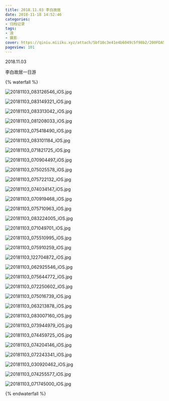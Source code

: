 ```yaml
---
title: 2018.11.03 李白故居
date: 2018-11-18 14:52:46
categories:
- 归档记录
tags:
- 浪
- 摄影
cover: https://qiniu.miiiku.xyz/attach/5bf10c3e41e4b6049c5f98b2/200FDA55-8EBD-4810-B2A6-DEB3A2EC9B98.jpg
pageview: 101
---
```


2018.11.03

李白故居一日游

{% waterfall %}

![20181103_083126546_iOS.jpg](https://qiniu.miiiku.xyz/attach/2018/11/20181103_083126546_iOS.jpg)

![20181103_083149321_iOS.jpg](https://qiniu.miiiku.xyz/attach/2018/11/20181103_083149321_iOS.jpg)

![20181103_083313042_iOS.jpg](https://qiniu.miiiku.xyz/attach/2018/11/20181103_083313042_iOS.jpg)

![20181103_081208033_iOS.jpg](https://qiniu.miiiku.xyz/attach/2018/11/20181103_081208033_iOS.jpg)

![20181103_075418490_iOS.jpg](https://qiniu.miiiku.xyz/attach/2018/11/20181103_075418490_iOS.jpg)

![20181103_083101184_iOS.jpg](https://qiniu.miiiku.xyz/attach/2018/11/20181103_083101184_iOS.jpg)

![20181103_071821725_iOS.jpg](https://qiniu.miiiku.xyz/attach/2018/11/20181103_071821725_iOS.jpg)

![20181103_070904497_iOS.jpg](https://qiniu.miiiku.xyz/attach/2018/11/20181103_070904497_iOS.jpg)

![20181103_075025578_iOS.jpg](https://qiniu.miiiku.xyz/attach/2018/11/20181103_075025578_iOS.jpg)

![20181103_075722132_iOS.jpg](https://qiniu.miiiku.xyz/attach/2018/11/20181103_075722132_iOS.jpg)

![20181103_074034147_iOS.jpg](https://qiniu.miiiku.xyz/attach/2018/11/20181103_074034147_iOS.jpg)

![20181103_070919468_iOS.jpg](https://qiniu.miiiku.xyz/attach/2018/11/20181103_070919468_iOS.jpg)

![20181103_075710963_iOS.jpg](https://qiniu.miiiku.xyz/attach/2018/11/20181103_075710963_iOS.jpg)

![20181103_083224005_iOS.jpg](https://qiniu.miiiku.xyz/attach/2018/11/20181103_083224005_iOS.jpg)

![20181103_071049701_iOS.jpg](https://qiniu.miiiku.xyz/attach/2018/11/20181103_071049701_iOS.jpg)

![20181103_075510995_iOS.jpg](https://qiniu.miiiku.xyz/attach/2018/11/20181103_075510995_iOS.jpg)

![20181103_075910259_iOS.jpg](https://qiniu.miiiku.xyz/attach/2018/11/20181103_075910259_iOS.jpg)

![20181103_122704872_iOS.jpg](https://qiniu.miiiku.xyz/attach/2018/11/20181103_122704872_iOS.jpg)

![20181103_062925546_iOS.jpg](https://qiniu.miiiku.xyz/attach/2018/11/20181103_062925546_iOS.jpg)

![20181103_075644772_iOS.jpg](https://qiniu.miiiku.xyz/attach/2018/11/20181103_075644772_iOS.jpg)

![20181103_072250602_iOS.jpg](https://qiniu.miiiku.xyz/attach/2018/11/20181103_072250602_iOS.jpg)

![20181103_075016739_iOS.jpg](https://qiniu.miiiku.xyz/attach/2018/11/20181103_075016739_iOS.jpg)

![20181103_063213878_iOS.jpg](https://qiniu.miiiku.xyz/attach/2018/11/20181103_063213878_iOS.jpg)

![20181103_083007160_iOS.jpg](https://qiniu.miiiku.xyz/attach/2018/11/20181103_083007160_iOS.jpg)

![20181103_073944979_iOS.jpg](https://qiniu.miiiku.xyz/attach/2018/11/20181103_073944979_iOS.jpg)

![20181103_074459725_iOS.jpg](https://qiniu.miiiku.xyz/attach/2018/11/20181103_074459725_iOS.jpg)

![20181103_074204146_iOS.jpg](https://qiniu.miiiku.xyz/attach/2018/11/20181103_074204146_iOS.jpg)

![20181103_072243341_iOS.jpg](https://qiniu.miiiku.xyz/attach/2018/11/20181103_072243341_iOS.jpg)

![20181103_030920462_iOS.jpg](https://qiniu.miiiku.xyz/attach/2018/11/20181103_030920462_iOS.jpg)

![20181103_074255577_iOS.jpg](https://qiniu.miiiku.xyz/attach/2018/11/20181103_074255577_iOS.jpg)

![20181103_071745000_iOS.jpg](https://qiniu.miiiku.xyz/attach/2018/11/20181103_071745000_iOS.jpg)

{% endwaterfall %}

